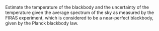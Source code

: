  Estimate the temperature of the blackbody and the uncertainty of the temperature given the average spectrum of the sky as measured by the FIRAS experiment, which is considered to be a near-perfect blackbody, given by the Planck blackbody law.
